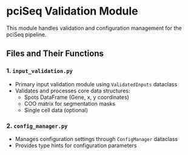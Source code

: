 # pciSeq Validation Module

This module handles validation and configuration management for the pciSeq pipeline.

## Files and Their Functions

### 1. `input_validation.py`
- Primary input validation module using `ValidatedInputs` dataclass
- Validates and processes core data structures:
  * Spots DataFrame (Gene, x, y coordinates)
  * COO matrix for segmentation masks
  * Single cell data (optional)

### 2. `config_manager.py`
- Manages configuration settings through `ConfigManager` dataclass
- Provides type hints for configuration parameters
